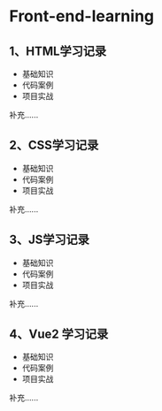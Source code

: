 # Front-end-learning


## 1、HTML学习记录

- 基础知识
- 代码案例
- 项目实战

补充......

## 2、CSS学习记录

- 基础知识
- 代码案例
- 项目实战

补充......



## 3、JS学习记录

- 基础知识
- 代码案例
- 项目实战

补充......

## 4、Vue2 学习记录

- 基础知识
- 代码案例
- 项目实战

补充......
